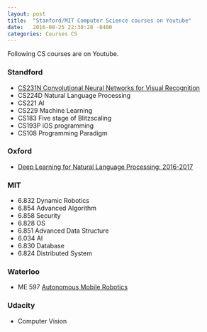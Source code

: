 ```yaml
---
layout: post
title:  "Stanford/MIT Computer Science courses on Youtube"
date:   2016-08-25 22:30:28 -0400
categories: Courses CS
---
```


Following CS courses are on Youtube.

### Standford  
* [CS231N Convolutional Neural Networks for Visual Recognition](https://www.youtube.com/watch?v=g-PvXUjD6qg&list=PLlJy-eBtNFt6EuMxFYRiNRS07MCWN5UIA)  
* CS224D Natural Language Processing  
* CS221  AI  
* CS229  Machine Learning  
* CS183  Five stage of Blitzscaling  
* CS193P iOS programming  
* CS108  Programming Paradigm  

### Oxford
* [Deep Learning for Natural Language Processing:  2016-2017](https://github.com/oxford-cs-deepnlp-2017/lectures)

### MIT  
* 6.832 Dynamic Robotics  
* 6.854 Advanced Algorithm  
* 6.858 Security  
* 6.828 OS
* 6.851 Advanced Data Structure  
* 6.034 AI 
* 6.830 Database  
* 6.824 Distributed System  

### Waterloo
* ME 597  [Autonomous Mobile Robotics](http://wavelab.uwaterloo.ca/?page_id=267)

### Udacity
* Computer Vision
